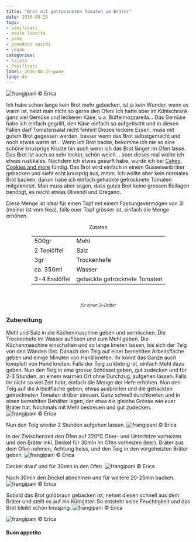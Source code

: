 ```yaml
---
title: "Brot mit getrockneten Tomaten im Bräter"
date: 2016-08-25
tags:
- panificati
- pasta lievita
- pane
- pomodori secchi
- vegan
categories:
- Salato
- Panificati
label: 2016-08-25-pane
lang: de
---
```

![](../2016-08-25-pane-con-pomodori-secchi-in-casseruola/header.jpg "frangipani © Erica")

Ich habe schon lange kein Brot mehr gebacken, ist ja kein Wunder, wenn es warm ist, heizt man nicht so gerne den Ofen! Ich hatte aber im Kühlschrank ganz viel Gemüse und leckeren Käse, u.a. Büffelmozzarella... Das Gemüse habe ich einfach gegrillt, den Käse einfach so aufgetischt und in diesen Fällen darf Tomatensalat nicht fehlen! Dieses leckere Essen, muss mit gutem Brot gegessen werden, besser wenn das Brot selbstgemacht und noch etwas warm ist... Wenn ich Brot backe, bekomme ich nie so eine schöne knusprige Kruste hin auch wenn ich das Brot länger im Ofen lasse. Das Brot ist auch so sehr lecker, schön weich... aber dieses mal wollte ich etwas rustikales. Nachdem ich etwas gesurft habe, wurde ich bei <a href="http://cakes-cookiesandmore.blogspot.ch/search?q=no+knead" target="_blank">Cakes, Cookies and more</a> fündig. Das Brot wird einfach in einem Gusseisenbräter gebacken und sieht echt knusprig aus, mmm. Ich wollte aber kein normales Brot backen, darum habe ich einfach gehackte getrocknete Tomaten mitgeknetet. Man muss aber sagen, dass gutes Brot keine grossen Beilagen benötigt, es reicht etwas Olivenöl und Oregano.

Diese Menge ist ideal für einen Topf mit einem Fassungsvermögen von 3l (meiner ist vom Ikea), falls euer Topf grösser ist, einfach die Menge erhöhen.

<div id="wrapper" style="text-align: center">
  <div id="yourdiv" style="display: inline-block;">
    <div class="ingredients">
      <div class="ingredients-title">Zutaten</div>
      <table>
        <tbody>
          </tr>
          <tr>
            <td>500gr</td>
            <td>Mehl</td>
          </tr>
          <tr>
            <td>2 Teelöffel</td>
            <td>Salz</td>
          </tr>
          <tr>
            <td>3gr</td>
            <td>Trockenhefe</td>
          </tr>
          <tr>
            <td>ca. 350ml</td>
            <td>Wasser</td>
          </tr>
          <tr>
            <td>3-4 Esslöffel</td>
            <td>gehackte getrocknete Tomaten</td>          
          </tr>
        </tbody>
      </table>
      <br></br>
      <i class="pull-right" style="font-size: 80%;">für einen 3l-Bräter</i>
    </div>
  </div>
</div>


<h3>
  <font color="grey">
    <i class="fa fa-cogs"></i>
  </font> Zubereitung
</h3>

Mehl und Salz in die Küchenmaschine geben und vermischen. Die Trockenhefe im Wasser auflösen und zum Mehl geben. Die Küchenmaschine einschalten und so lange kneten lassen, bis sich der Teig von den Wänden löst. Danach den Teig auf einer bemehlten Arbeitsfläche geben und einige Minuten von Hand kneten. Ihr könnt das Ganze auch komplett von Hand kneten. Falls der Teig zu klebrig ist, einfach Mehl dazu geben. Nun den Teig in eine grosse Schüssel geben, gut zudecken und für 2-3 Stunden, an einem warmen Ort ohne Durchzug, aufgehen lassen. Falls ihr nicht so viel Zeit habt, einfach die Menge der Hefe erhöhen. Nun den Teig auf die Arbeitfläche geben, etwas ausbreiten und die gehackten getrockneten Tomaten drüber streuen. Ganz schnell durchkneten und in einen bemehlten Behälter legen, der etwa die gleiche Grösse wie euer Bräter hat. Nochmals mit Mehl bestreuen und gut zudecken.
![](../2016-08-25-pane-con-pomodori-secchi-in-casseruola/lievitare.jpg "frangipani © Erica")

Nun den Teig wieder 2 Stunden aufgehen lassen.
![](../2016-08-25-pane-con-pomodori-secchi-in-casseruola/lievitato.jpg "frangipani © Erica")

In der Zwischenzeit den Ofen auf 220°C Ober- und Unterhitze vorheizen und den Bräter inkl. Deckel für 30min im Ofen vorheizen (leer). Bräter aus dem Ofen nehmen, Achtung heiss, und den Teig in den vorgeheizten Bräter geben.
![](../2016-08-25-pane-con-pomodori-secchi-in-casseruola/casseruola.jpg "frangipani © Erica")

Deckel drauf und für 30min in den Ofen.
![](../2016-08-25-pane-con-pomodori-secchi-in-casseruola/fornoconcoperchio.jpg "frangipani © Erica")

Nach 30min den Deckel abnehmen und für weitere 20-25min backen.
![](../2016-08-25-pane-con-pomodori-secchi-in-casseruola/fornosenzacoperchio.jpg "frangipani © Erica")

Sobald das Brot goldbraun gebacken ist, nehmt diesen schnell aus dem Bräter und stellt es auf ein Kühlgitter. So entsteht keine Feuchtigkeit und das Brot bleibt schön knusprig.
![](../2016-08-25-pane-con-pomodori-secchi-in-casseruola/risultato1.jpg "frangipani © Erica")

![](../2016-08-25-pane-con-pomodori-secchi-in-casseruola/risultato2.jpg "frangipani © Erica")


<h4>Buon appetito
  <font color="red">
    <i class="fa fa-smile-o"></i>
  </font>
</h4>
